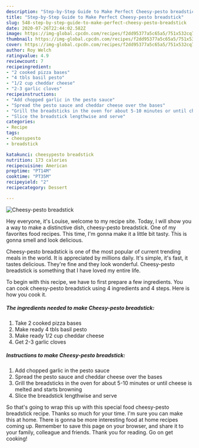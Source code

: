 ```yaml
---
description: "Step-by-Step Guide to Make Perfect Cheesy-pesto breadstick"
title: "Step-by-Step Guide to Make Perfect Cheesy-pesto breadstick"
slug: 548-step-by-step-guide-to-make-perfect-cheesy-pesto-breadstick
date: 2020-07-26T22:44:02.582Z
image: https://img-global.cpcdn.com/recipes/f2dd95377a5c65a5/751x532cq70/cheesy-pesto-breadstick-recipe-main-photo.jpg
thumbnail: https://img-global.cpcdn.com/recipes/f2dd95377a5c65a5/751x532cq70/cheesy-pesto-breadstick-recipe-main-photo.jpg
cover: https://img-global.cpcdn.com/recipes/f2dd95377a5c65a5/751x532cq70/cheesy-pesto-breadstick-recipe-main-photo.jpg
author: Roy Welch
ratingvalue: 4.9
reviewcount: 7
recipeingredient:
- "2 cooked pizza bases"
- "4 tbls basil pesto"
- "1/2 cup cheddar cheese"
- "2-3 garlic cloves"
recipeinstructions:
- "Add chopped garlic in the pesto sauce"
- "Spread the pesto sauce and cheddar cheese over the bases"
- "Grill the breadsticks in the oven for about 5-10 minutes or until cheese is melted and starts browning"
- "Slice the breadstick lengthwise and serve"
categories:
- Recipe
tags:
- cheesypesto
- breadstick

katakunci: cheesypesto breadstick 
nutrition: 173 calories
recipecuisine: American
preptime: "PT14M"
cooktime: "PT35M"
recipeyield: "2"
recipecategory: Dessert

---
```



![Cheesy-pesto breadstick](https://img-global.cpcdn.com/recipes/f2dd95377a5c65a5/751x532cq70/cheesy-pesto-breadstick-recipe-main-photo.jpg)

Hey everyone, it's Louise, welcome to my recipe site. Today, I will show you a way to make a distinctive dish, cheesy-pesto breadstick. One of my favorites food recipes. This time, I'm gonna make it a little bit tasty. This is gonna smell and look delicious.



Cheesy-pesto breadstick is one of the most popular of current trending meals in the world. It is appreciated by millions daily. It's simple, it's fast, it tastes delicious. They're fine and they look wonderful. Cheesy-pesto breadstick is something that I have loved my entire life.


To begin with this recipe, we have to first prepare a few ingredients. You can cook cheesy-pesto breadstick using 4 ingredients and 4 steps. Here is how you cook it.

<!--inarticleads1-->

##### The ingredients needed to make Cheesy-pesto breadstick:

1. Take 2 cooked pizza bases
1. Make ready 4 tbls basil pesto
1. Make ready 1/2 cup cheddar cheese
1. Get 2-3 garlic cloves




<!--inarticleads2-->

##### Instructions to make Cheesy-pesto breadstick:

1. Add chopped garlic in the pesto sauce
1. Spread the pesto sauce and cheddar cheese over the bases
1. Grill the breadsticks in the oven for about 5-10 minutes or until cheese is melted and starts browning
1. Slice the breadstick lengthwise and serve




So that's going to wrap this up with this special food cheesy-pesto breadstick recipe. Thanks so much for your time. I'm sure you can make this at home. There is gonna be more interesting food at home recipes coming up. Remember to save this page on your browser, and share it to your family, colleague and friends. Thank you for reading. Go on get cooking!
